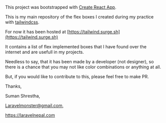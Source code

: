This project was bootstrapped with [Create React App](https://github.com/facebookincubator/create-react-app).

This is my main repository of the flex boxes I created during my practice with [tailwindcss](https://tailwindcss.com).

For now it has been hosted at [https://tailwind.surge.sh](https://tailwind.surge.sh)

It contains a list of flex implemented boxes that I have found over the internet and are usefull in my projects. 

Needless to say, that it has been made by a developer (not designer), so there is a chance that you may not like color combinations or anything at all.

But, if you would like to contribute to this, please feel free to make PR.




Thanks,

Suman Shrestha,

Laravelmonster@gmail.com,

https://laravelnepal.com